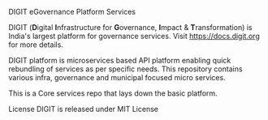 DIGIT eGovernance Platform Services

DIGIT (**D**igital **I**nfrastructure for **G**overnance, **I**mpact & **T**ransformation) is India's largest platform for governance services. Visit https://docs.digit.org for more details.

DIGIT platform is microservices based API platform enabling quick rebundling of services as per specific needs. This repository contains various infra, governance and municipal focused micro services.

This is a Core services repo that lays down the basic platform.

License
DIGIT is released under MIT License
